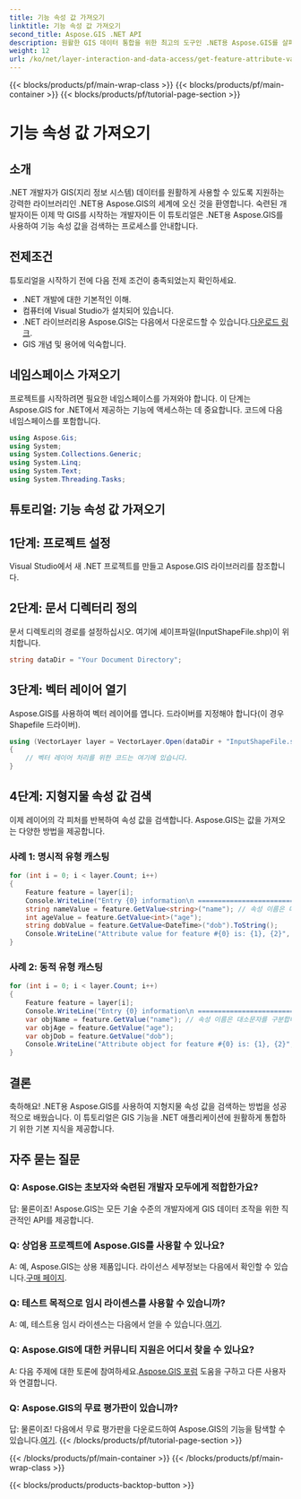 ```yaml
---
title: 기능 속성 값 가져오기
linktitle: 기능 속성 값 가져오기
second_title: Aspose.GIS .NET API
description: 원활한 GIS 데이터 통합을 위한 최고의 도구인 .NET용 Aspose.GIS를 살펴보세요. 지금 무료 평가판을 다운로드하세요! #Aspose #GIS #.NET
weight: 12
url: /ko/net/layer-interaction-and-data-access/get-feature-attribute-value/
---
```


{{< blocks/products/pf/main-wrap-class >}}
{{< blocks/products/pf/main-container >}}
{{< blocks/products/pf/tutorial-page-section >}}

# 기능 속성 값 가져오기

## 소개
.NET 개발자가 GIS(지리 정보 시스템) 데이터를 원활하게 사용할 수 있도록 지원하는 강력한 라이브러리인 .NET용 Aspose.GIS의 세계에 오신 것을 환영합니다. 숙련된 개발자이든 이제 막 GIS를 시작하는 개발자이든 이 튜토리얼은 .NET용 Aspose.GIS를 사용하여 기능 속성 값을 검색하는 프로세스를 안내합니다.
## 전제조건
튜토리얼을 시작하기 전에 다음 전제 조건이 충족되었는지 확인하세요.
- .NET 개발에 대한 기본적인 이해.
- 컴퓨터에 Visual Studio가 설치되어 있습니다.
-  .NET 라이브러리용 Aspose.GIS는 다음에서 다운로드할 수 있습니다.[다운로드 링크](https://releases.aspose.com/gis/net/).
- GIS 개념 및 용어에 익숙합니다.
## 네임스페이스 가져오기
프로젝트를 시작하려면 필요한 네임스페이스를 가져와야 합니다. 이 단계는 Aspose.GIS for .NET에서 제공하는 기능에 액세스하는 데 중요합니다. 코드에 다음 네임스페이스를 포함합니다.
```csharp
using Aspose.Gis;
using System;
using System.Collections.Generic;
using System.Linq;
using System.Text;
using System.Threading.Tasks;
```
## 튜토리얼: 기능 속성 값 가져오기
## 1단계: 프로젝트 설정
Visual Studio에서 새 .NET 프로젝트를 만들고 Aspose.GIS 라이브러리를 참조합니다.
## 2단계: 문서 디렉터리 정의
문서 디렉토리의 경로를 설정하십시오. 여기에 셰이프파일(InputShapeFile.shp)이 위치합니다.
```csharp
string dataDir = "Your Document Directory";
```
## 3단계: 벡터 레이어 열기
Aspose.GIS를 사용하여 벡터 레이어를 엽니다. 드라이버를 지정해야 합니다(이 경우 Shapefile 드라이버).
```csharp
using (VectorLayer layer = VectorLayer.Open(dataDir + "InputShapeFile.shp", Drivers.Shapefile))
{
    // 벡터 레이어 처리를 위한 코드는 여기에 있습니다.
}
```
## 4단계: 지형지물 속성 값 검색
이제 레이어의 각 피처를 반복하여 속성 값을 검색합니다. Aspose.GIS는 값을 가져오는 다양한 방법을 제공합니다.
### 사례 1: 명시적 유형 캐스팅
```csharp
for (int i = 0; i < layer.Count; i++)
{
    Feature feature = layer[i];
    Console.WriteLine("Entry {0} information\n ========================", i);
    string nameValue = feature.GetValue<string>("name"); // 속성 이름은 대소문자를 구분합니다.
    int ageValue = feature.GetValue<int>("age");
    string dobValue = feature.GetValue<DateTime>("dob").ToString();
    Console.WriteLine("Attribute value for feature #{0} is: {1}, {2}", nameValue, ageValue, dobValue);
}
```
### 사례 2: 동적 유형 캐스팅
```csharp
for (int i = 0; i < layer.Count; i++)
{
    Feature feature = layer[i];
    Console.WriteLine("Entry {0} information\n ========================", i);
    var objName = feature.GetValue("name"); // 속성 이름은 대소문자를 구분합니다.
    var objAge = feature.GetValue("age");
    var objDob = feature.GetValue("dob");
    Console.WriteLine("Attribute object for feature #{0} is: {1}, {2}", objName, objAge, objDob);
}
```
## 결론
축하해요! .NET용 Aspose.GIS를 사용하여 지형지물 속성 값을 검색하는 방법을 성공적으로 배웠습니다. 이 튜토리얼은 GIS 기능을 .NET 애플리케이션에 원활하게 통합하기 위한 기본 지식을 제공합니다.
## 자주 묻는 질문
### Q: Aspose.GIS는 초보자와 숙련된 개발자 모두에게 적합한가요?
답: 물론이죠! Aspose.GIS는 모든 기술 수준의 개발자에게 GIS 데이터 조작을 위한 직관적인 API를 제공합니다.
### Q: 상업용 프로젝트에 Aspose.GIS를 사용할 수 있나요?
 A: 예, Aspose.GIS는 상용 제품입니다. 라이선스 세부정보는 다음에서 확인할 수 있습니다.[구매 페이지](https://purchase.aspose.com/buy).
### Q: 테스트 목적으로 임시 라이센스를 사용할 수 있습니까?
 A: 예, 테스트용 임시 라이센스는 다음에서 얻을 수 있습니다.[여기](https://purchase.aspose.com/temporary-license/).
### Q: Aspose.GIS에 대한 커뮤니티 지원은 어디서 찾을 수 있나요?
 A: 다음 주제에 대한 토론에 참여하세요.[Aspose.GIS 포럼](https://forum.aspose.com/c/gis/33) 도움을 구하고 다른 사용자와 연결합니다.
### Q: Aspose.GIS의 무료 평가판이 있습니까?
 답: 물론이죠! 다음에서 무료 평가판을 다운로드하여 Aspose.GIS의 기능을 탐색할 수 있습니다.[여기](https://releases.aspose.com/).
{{< /blocks/products/pf/tutorial-page-section >}}

{{< /blocks/products/pf/main-container >}}
{{< /blocks/products/pf/main-wrap-class >}}

{{< blocks/products/products-backtop-button >}}
